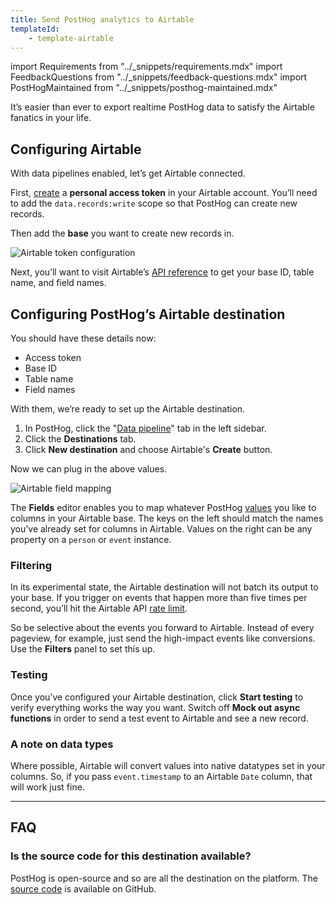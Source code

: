 ```yaml
---
title: Send PostHog analytics to Airtable
templateId:
    - template-airtable
---
```


import Requirements from "../_snippets/requirements.mdx"
import FeedbackQuestions from "../_snippets/feedback-questions.mdx"
import PostHogMaintained from "../_snippets/posthog-maintained.mdx"

It’s easier than ever to export realtime PostHog data to satisfy the Airtable fanatics in your life.

<Requirements />

## Configuring Airtable

With data pipelines enabled, let’s get Airtable connected.

First, [create](https://airtable.com/create/tokens/new) a **personal access token** in your Airtable account. You’ll need to add the `data.records:write` scope so that PostHog can create new records.

Then add the **base** you want to create new records in.

![Airtable token configuration](https://res.cloudinary.com/dmukukwp6/image/upload/airtable_pat_7ce7c538e6.png)

Next, you’ll want to visit Airtable’s [API reference](https://airtable.com/developers/web/api/introduction) to get your base ID, table name, and field names.

## Configuring PostHog’s Airtable destination

You should have these details now:

- Access token
- Base ID
- Table name
- Field names

With them, we’re ready to set up the Airtable destination.

1. In PostHog, click the "[Data pipeline](https://us.posthog.com/pipeline/overview)" tab in the left sidebar.
2. Click the **Destinations** tab.
3. Click **New destination** and choose Airtable's **Create** button.

Now we can plug in the above values.

![Airtable field mapping](https://res.cloudinary.com/dmukukwp6/image/upload/airtable_fields_597f303a7a.png)

The **Fields** editor enables you to map whatever PostHog [values](/docs/cdp/destinations#input-formatting) you like to columns in your Airtable base. The keys on the left should match the names you’ve already set for columns in Airtable. Values on the right can be any property on a `person` or `event` instance.

<HideOnCDPIndex>

### Filtering

In its experimental state, the Airtable destination will not batch its output to your base. If you trigger on events that happen more than five times per second, you’ll hit the Airtable API [rate limit](https://airtable.com/developers/web/api/rate-limits).

So be selective about the events you forward to Airtable. Instead of every pageview, for example, just send the high-impact events like conversions. Use the **Filters** panel to set this up.

### Testing

Once you’ve configured your Airtable destination, click **Start testing** to verify everything works the way you want. Switch off **Mock out async functions** in order to send a test event to Airtable and see a new record.

### A note on data types

Where possible, Airtable will convert values into native datatypes set in your columns. So, if you pass `event.timestamp` to an Airtable `Date` column, that will work just fine.

***

<TemplateParameters />

## FAQ

### Is the source code for this destination available?

PostHog is open-source and so are all the destination on the platform. The [source code](https://github.com/PostHog/posthog/blob/master/posthog/cdp/templates/airtable/template_airtable.py) is available on GitHub.

<PostHogMaintained />

<FeedbackQuestions />

</HideOnCDPIndex>